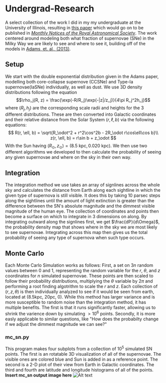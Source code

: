 # Undergrad-Research

A select collection of the work I did in my my undergraduate at the University of Illinois, resulting in [this paper](https://arxiv.org/abs/2012.06552) which would go on to be published in [*Monthly Notices of the Royal Astronomical Society*](https://academic.oup.com/mnras/article-abstract/507/1/927/6330468?redirectedFrom=fulltext). The work centered around modeling both what fraction of supernovae (SNe) in the Milky Way we are likely to see and where to see it, building off of the models in [Adams, et. al., (2013)](https://arxiv.org/pdf/1306.0559.pdf).

## Setup
We start with the double exponential distribution given in the Adams paper, modelling both core-collapse supernove (CCSNe) and Type-Ia supernovae(IaSNe) individually, as well as dust. We use 3D density distributions following the equation $$\rho_j(R, z) = \frac{\exp(-R/R_j)\exp(-|z|/z_j)}{4\pi R_j^2h_j}$$ where $(R_j, h_j)$ are the corresponding scale radii and heights for the 3 different distributions. These are then converted into Galactic coordinates and their relative distance from the Solar System $(r, \ell, b)$ via the following equations:
$$
R(r, \ell, b) = \sqrt{R_\odot^2 + r^2\cos^2b - 2R_\odot r\cos\ell\cos b}\\
z(r, \ell, b) = r\sin b + z_\odot
$$
With the Sun having $(R_\odot, z_\odot) = (8.5~\mathrm{kpc}, 0.020~\mathrm{kpc})$. We then use two different algorithms we developed to then calculate the probability of seeing any given supernovae and where on the sky in their own way.
## Integration
The integration method we use takes an array of signlines across the whole sky and calculates the distance from Earth along each sightline in which the given type of supernova is still visible. It does this by taking 10 parsec steps along the sightlines until the amount of light extinction is greater than the difference between the SN's absolute magnitude and the dimmest visible magnitude of the human eye. The collection of coordinates and points then become a surface on which to integrate in 3 dimensions on along. By integrating outward along the signlines first, we get $\frac{dP}{d\Omega}$, the probability density map that shows where in the sky we are most likely to see supernovae. Integrating across this map then gives us the total probability of seeing any type of supernova when such type occurs.

## Monte Carlo
Each Monte Carlo Simulation works as follows: First, a set on $3n$ random values between 0 and 1, representing the random variable for the $r$, $\theta$, and $z$ coordinates for $n$ simulated supernovae. These points are then scaled to follow their probability distributions, multiplying the $\theta$ variable by $2\pi$ and performing a root finding algotrithm to scale the $r$ and $z$. Each collection of $(r, z, \theta)$ is then individually analyzed to see if it would be seen from earth, located at (8.5kpc, 20pc, 0). While this method has larger variance and is more susceptible to random noise than the integration method, it has multiple benefits. The first is that it runs significantly faster, allowing us to shrink the varience down by simulating $>10^{6}$ points. Secondly, it is more easly applicable to similar questions, like "How does the probabilty change if we adjust the dimmest magnitude we can see?" 

### mc_sn.py
This program makes four subplots from a collection of $10^5$ simulated SN points. The first is an rotatable 3D visualization of all of the supernovae. The visible ones are colored blue and Sun is added in as a reference point. The second is a 2-D plot of their view from Earth in Galactic coordinates. The third and fourth are latitude and longitude histograms of all of the points.
**Insert mc_sn output image here**
![Alt text](/home/tanner/Undergrad-Research/Research_Su19/montecarlo_subplots.png "mc_sn.png")
